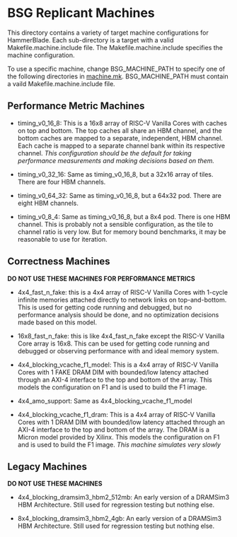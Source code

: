 # BSG Replicant Machines

This directory contains a variety of target machine configurations for
HammerBlade. Each sub-directory is a target with a valid
Makefile.machine.include file. The Makefile.machine.include specifies
the machine configuration.

To use a specific machine, change BSG_MACHINE_PATH to specify one of
the following directories in
[machine.mk](../machine.mk). BSG_MACHINE_PATH must contain a vaild
Makefile.machine.include file.

## Performance Metric Machines

- timing_v0_16_8: This is a 16x8 array of RISC-V Vanilla Cores with
  caches on top and bottom. The top caches all share an HBM channel,
  and the bottom caches are mapped to a separate, independent, HBM
  channel. Each cache is mapped to a separate channel bank within its
  respective channel. *This configuration should be the default for
  taking performance measurements and making decisions based on them.*

- timing_v0_32_16: Same as timing_v0_16_8, but a 32x16 array of
  tiles. There are four HBM channels.

- timing_v0_64_32: Same as timing_v0_16_8, but a 64x32 pod. There are
  eight HBM channels.

- timing_v0_8_4: Same as timing_v0_16_8, but a 8x4 pod. There is one
  HBM channel. This is probably not a sensible configuration, as the
  tile to channel ratio is very low. But for memory bound benchmarks,
  it may be reasonable to use for iteration.


## Correctness Machines

**DO NOT USE THESE MACHINES FOR PERFORMANCE METRICS**

- 4x4_fast_n_fake: this is a 4x4 array of RISC-V Vanilla Cores with
  1-cycle infinite memories attached directly to network links on
  top-and-bottom. This is used for getting code running and debugged,
  but no performance analysis should be done, and no optimization
  decisions made based on this model.

- 16x8_fast_n_fake: this is like 4x4_fast_n_fake except the RISC-V
  Vanilla Core array is 16x8. This can be used for getting code running
  and debugged or observing performance with and ideal memory system.

- 4x4_blocking_vcache_f1_model: This is a 4x4 array of RISC-V Vanilla
  Cores with 1 FAKE DRAM DIM with bounded/low latency attached through
  an AXI-4 interface to the top and bottom of the array. This models
  the configuration on F1 and is used to build the F1 image. 

- 4x4_amo_support: Same as 4x4_blocking_vcache_f1_model

- 4x4_blocking_vcache_f1_dram: This is a 4x4 array of RISC-V Vanilla
  Cores with 1 DRAM DIM with bounded/low latency attached through an
  AXI-4 interface to the top and bottom of the array. The DRAM is a
  Micron model provided by Xilinx. This models the configuration on F1
  and is used to build the F1 image. *This machine simulates very
  slowly*

## Legacy Machines

**DO NOT USE THESE MACHINES**

- 4x4_blocking_dramsim3_hbm2_512mb: An early version of a DRAMSim3 HBM
  Architecture. Still used for regression testing but nothing else.

- 8x4_blocking_dramsim3_hbm2_4gb: An early version of a DRAMSim3 HBM
  Architecture. Still used for regression testing but nothing else.
